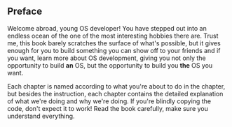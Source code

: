 
## Preface

Welcome abroad, young OS developer! You have stepped out into an endless ocean of the one of the most interesting hobbies there are. Trust me, this book barely scratches the surface of what's possible, but it gives enough for you to build something you can show off to your friends and if you want, learn more about OS development, giving you not only the opportunity to build **an** OS, but the opportunity to build you **the** OS you want.

Each chapter is named according to what you're about to do in the chapter, but besides the instruction, each chapter contains the detailed explanation of what we're doing and why we're doing. If you're blindly copying the code, don't expect it to work! Read the book carefully, make sure you understand everything.

